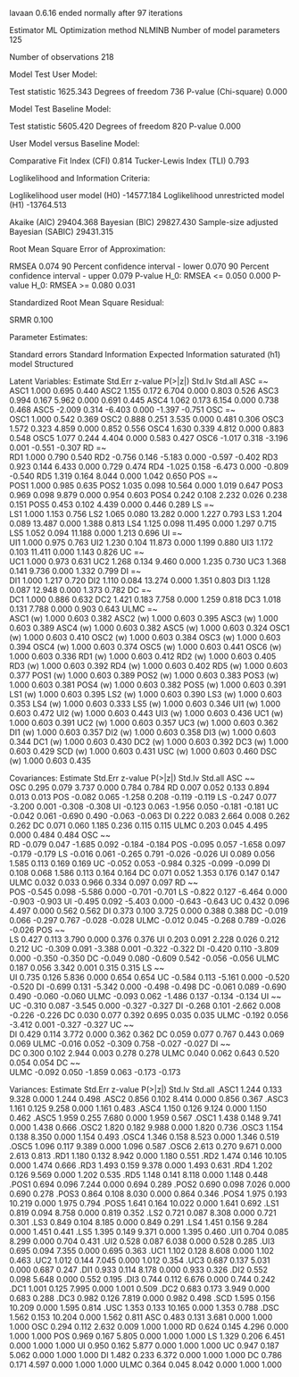 lavaan 0.6.16 ended normally after 97 iterations

  Estimator                                         ML
  Optimization method                           NLMINB
  Number of model parameters                       125

  Number of observations                           218

Model Test User Model:
                                                      
  Test statistic                              1625.343
  Degrees of freedom                               736
  P-value (Chi-square)                           0.000

Model Test Baseline Model:

  Test statistic                              5605.420
  Degrees of freedom                               820
  P-value                                        0.000

User Model versus Baseline Model:

  Comparative Fit Index (CFI)                    0.814
  Tucker-Lewis Index (TLI)                       0.793

Loglikelihood and Information Criteria:

  Loglikelihood user model (H0)             -14577.184
  Loglikelihood unrestricted model (H1)     -13764.513
                                                      
  Akaike (AIC)                               29404.368
  Bayesian (BIC)                             29827.430
  Sample-size adjusted Bayesian (SABIC)      29431.315

Root Mean Square Error of Approximation:

  RMSEA                                          0.074
  90 Percent confidence interval - lower         0.070
  90 Percent confidence interval - upper         0.079
  P-value H_0: RMSEA <= 0.050                    0.000
  P-value H_0: RMSEA >= 0.080                    0.031

Standardized Root Mean Square Residual:

  SRMR                                           0.100

Parameter Estimates:

  Standard errors                             Standard
  Information                                 Expected
  Information saturated (h1) model          Structured

Latent Variables:
                   Estimate  Std.Err  z-value  P(>|z|)   Std.lv  Std.all
  ASC =~                                                                
    ASC1              1.000                               0.695    0.440
    ASC2              1.155    0.172    6.704    0.000    0.803    0.526
    ASC3              0.994    0.167    5.962    0.000    0.691    0.445
    ASC4              1.062    0.173    6.154    0.000    0.738    0.468
    ASC5             -2.009    0.314   -6.403    0.000   -1.397   -0.751
  OSC =~                                                                
    OSC1              1.000                               0.542    0.369
    OSC2              0.888    0.251    3.535    0.000    0.481    0.306
    OSC3              1.572    0.323    4.859    0.000    0.852    0.556
    OSC4              1.630    0.339    4.812    0.000    0.883    0.548
    OSC5              1.077    0.244    4.404    0.000    0.583    0.427
    OSC6             -1.017    0.318   -3.196    0.001   -0.551   -0.307
  RD =~                                                                 
    RD1               1.000                               0.790    0.540
    RD2              -0.756    0.146   -5.183    0.000   -0.597   -0.402
    RD3               0.923    0.144    6.433    0.000    0.729    0.474
    RD4              -1.025    0.158   -6.473    0.000   -0.809   -0.540
    RD5               1.319    0.164    8.044    0.000    1.042    0.650
  POS =~                                                                
    POS1              1.000                               0.985    0.635
    POS2              1.035    0.098   10.564    0.000    1.019    0.647
    POS3              0.969    0.098    9.879    0.000    0.954    0.603
    POS4              0.242    0.108    2.232    0.026    0.238    0.151
    POS5              0.453    0.102    4.439    0.000    0.446    0.289
  LS =~                                                                 
    LS1               1.000                               1.153    0.756
    LS2               1.065    0.080   13.282    0.000    1.227    0.793
    LS3               1.204    0.089   13.487    0.000    1.388    0.813
    LS4               1.125    0.098   11.495    0.000    1.297    0.715
    LS5               1.052    0.094   11.188    0.000    1.213    0.696
  UI =~                                                                 
    UI1               1.000                               0.975    0.763
    UI2               1.230    0.104   11.873    0.000    1.199    0.880
    UI3               1.172    0.103   11.411    0.000    1.143    0.826
  UC =~                                                                 
    UC1               1.000                               0.973    0.631
    UC2               1.268    0.134    9.460    0.000    1.235    0.730
    UC3               1.368    0.141    9.736    0.000    1.332    0.799
  DI =~                                                                 
    DI1               1.000                               1.217    0.720
    DI2               1.110    0.084   13.274    0.000    1.351    0.803
    DI3               1.128    0.087   12.948    0.000    1.373    0.782
  DC =~                                                                 
    DC1               1.000                               0.886    0.632
    DC2               1.421    0.183    7.758    0.000    1.259    0.818
    DC3               1.018    0.131    7.788    0.000    0.903    0.643
  ULMC =~                                                               
    ASC1       (w)    1.000                               0.603    0.382
    ASC2       (w)    1.000                               0.603    0.395
    ASC3       (w)    1.000                               0.603    0.389
    ASC4       (w)    1.000                               0.603    0.382
    ASC5       (w)    1.000                               0.603    0.324
    OSC1       (w)    1.000                               0.603    0.410
    OSC2       (w)    1.000                               0.603    0.384
    OSC3       (w)    1.000                               0.603    0.394
    OSC4       (w)    1.000                               0.603    0.374
    OSC5       (w)    1.000                               0.603    0.441
    OSC6       (w)    1.000                               0.603    0.336
    RD1        (w)    1.000                               0.603    0.412
    RD2        (w)    1.000                               0.603    0.405
    RD3        (w)    1.000                               0.603    0.392
    RD4        (w)    1.000                               0.603    0.402
    RD5        (w)    1.000                               0.603    0.377
    POS1       (w)    1.000                               0.603    0.389
    POS2       (w)    1.000                               0.603    0.383
    POS3       (w)    1.000                               0.603    0.381
    POS4       (w)    1.000                               0.603    0.382
    POS5       (w)    1.000                               0.603    0.391
    LS1        (w)    1.000                               0.603    0.395
    LS2        (w)    1.000                               0.603    0.390
    LS3        (w)    1.000                               0.603    0.353
    LS4        (w)    1.000                               0.603    0.333
    LS5        (w)    1.000                               0.603    0.346
    UI1        (w)    1.000                               0.603    0.472
    UI2        (w)    1.000                               0.603    0.443
    UI3        (w)    1.000                               0.603    0.436
    UC1        (w)    1.000                               0.603    0.391
    UC2        (w)    1.000                               0.603    0.357
    UC3        (w)    1.000                               0.603    0.362
    DI1        (w)    1.000                               0.603    0.357
    DI2        (w)    1.000                               0.603    0.358
    DI3        (w)    1.000                               0.603    0.344
    DC1        (w)    1.000                               0.603    0.430
    DC2        (w)    1.000                               0.603    0.392
    DC3        (w)    1.000                               0.603    0.429
    SCD        (w)    1.000                               0.603    0.431
    USC        (w)    1.000                               0.603    0.460
    DSC        (w)    1.000                               0.603    0.435

Covariances:
                   Estimate  Std.Err  z-value  P(>|z|)   Std.lv  Std.all
  ASC ~~                                                                
    OSC               0.295    0.079    3.737    0.000    0.784    0.784
    RD                0.007    0.052    0.133    0.894    0.013    0.013
    POS              -0.082    0.065   -1.258    0.208   -0.119   -0.119
    LS               -0.247    0.077   -3.200    0.001   -0.308   -0.308
    UI               -0.123    0.063   -1.956    0.050   -0.181   -0.181
    UC               -0.042    0.061   -0.690    0.490   -0.063   -0.063
    DI                0.222    0.083    2.664    0.008    0.262    0.262
    DC                0.071    0.060    1.185    0.236    0.115    0.115
    ULMC              0.203    0.045    4.495    0.000    0.484    0.484
  OSC ~~                                                                
    RD               -0.079    0.047   -1.685    0.092   -0.184   -0.184
    POS              -0.095    0.057   -1.658    0.097   -0.179   -0.179
    LS               -0.016    0.061   -0.265    0.791   -0.026   -0.026
    UI                0.089    0.056    1.585    0.113    0.169    0.169
    UC               -0.052    0.053   -0.984    0.325   -0.099   -0.099
    DI                0.108    0.068    1.586    0.113    0.164    0.164
    DC                0.071    0.052    1.353    0.176    0.147    0.147
    ULMC              0.032    0.033    0.966    0.334    0.097    0.097
  RD ~~                                                                 
    POS              -0.545    0.098   -5.586    0.000   -0.701   -0.701
    LS               -0.822    0.127   -6.464    0.000   -0.903   -0.903
    UI               -0.495    0.092   -5.403    0.000   -0.643   -0.643
    UC                0.432    0.096    4.497    0.000    0.562    0.562
    DI                0.373    0.100    3.725    0.000    0.388    0.388
    DC               -0.019    0.066   -0.297    0.767   -0.028   -0.028
    ULMC             -0.012    0.045   -0.268    0.789   -0.026   -0.026
  POS ~~                                                                
    LS                0.427    0.113    3.790    0.000    0.376    0.376
    UI                0.203    0.091    2.228    0.026    0.212    0.212
    UC               -0.309    0.091   -3.388    0.001   -0.322   -0.322
    DI               -0.420    0.110   -3.809    0.000   -0.350   -0.350
    DC               -0.049    0.080   -0.609    0.542   -0.056   -0.056
    ULMC              0.187    0.056    3.342    0.001    0.315    0.315
  LS ~~                                                                 
    UI                0.735    0.126    5.836    0.000    0.654    0.654
    UC               -0.584    0.113   -5.161    0.000   -0.520   -0.520
    DI               -0.699    0.131   -5.342    0.000   -0.498   -0.498
    DC               -0.061    0.089   -0.690    0.490   -0.060   -0.060
    ULMC             -0.093    0.062   -1.486    0.137   -0.134   -0.134
  UI ~~                                                                 
    UC               -0.310    0.087   -3.545    0.000   -0.327   -0.327
    DI               -0.268    0.101   -2.662    0.008   -0.226   -0.226
    DC                0.030    0.077    0.392    0.695    0.035    0.035
    ULMC             -0.192    0.056   -3.412    0.001   -0.327   -0.327
  UC ~~                                                                 
    DI                0.429    0.114    3.772    0.000    0.362    0.362
    DC                0.059    0.077    0.767    0.443    0.069    0.069
    ULMC             -0.016    0.052   -0.309    0.758   -0.027   -0.027
  DI ~~                                                                 
    DC                0.300    0.102    2.944    0.003    0.278    0.278
    ULMC              0.040    0.062    0.643    0.520    0.054    0.054
  DC ~~                                                                 
    ULMC             -0.092    0.050   -1.859    0.063   -0.173   -0.173

Variances:
                   Estimate  Std.Err  z-value  P(>|z|)   Std.lv  Std.all
   .ASC1              1.244    0.133    9.328    0.000    1.244    0.498
   .ASC2              0.856    0.102    8.414    0.000    0.856    0.367
   .ASC3              1.161    0.125    9.258    0.000    1.161    0.483
   .ASC4              1.150    0.126    9.124    0.000    1.150    0.462
   .ASC5              1.959    0.255    7.680    0.000    1.959    0.567
   .OSC1              1.438    0.148    9.741    0.000    1.438    0.666
   .OSC2              1.820    0.182    9.988    0.000    1.820    0.736
   .OSC3              1.154    0.138    8.350    0.000    1.154    0.493
   .OSC4              1.346    0.158    8.523    0.000    1.346    0.519
   .OSC5              1.096    0.117    9.389    0.000    1.096    0.587
   .OSC6              2.613    0.270    9.671    0.000    2.613    0.813
   .RD1               1.180    0.132    8.942    0.000    1.180    0.551
   .RD2               1.474    0.146   10.105    0.000    1.474    0.666
   .RD3               1.493    0.159    9.378    0.000    1.493    0.631
   .RD4               1.202    0.126    9.569    0.000    1.202    0.535
   .RD5               1.148    0.141    8.118    0.000    1.148    0.448
   .POS1              0.694    0.096    7.244    0.000    0.694    0.289
   .POS2              0.690    0.098    7.026    0.000    0.690    0.278
   .POS3              0.864    0.108    8.030    0.000    0.864    0.346
   .POS4              1.975    0.193   10.219    0.000    1.975    0.794
   .POS5              1.641    0.164   10.022    0.000    1.641    0.692
   .LS1               0.819    0.094    8.758    0.000    0.819    0.352
   .LS2               0.721    0.087    8.308    0.000    0.721    0.301
   .LS3               0.849    0.104    8.185    0.000    0.849    0.291
   .LS4               1.451    0.156    9.284    0.000    1.451    0.441
   .LS5               1.395    0.149    9.371    0.000    1.395    0.460
   .UI1               0.704    0.085    8.299    0.000    0.704    0.431
   .UI2               0.528    0.087    6.038    0.000    0.528    0.285
   .UI3               0.695    0.094    7.355    0.000    0.695    0.363
   .UC1               1.102    0.128    8.608    0.000    1.102    0.463
   .UC2               1.012    0.144    7.045    0.000    1.012    0.354
   .UC3               0.687    0.137    5.031    0.000    0.687    0.247
   .DI1               0.933    0.114    8.178    0.000    0.933    0.326
   .DI2               0.552    0.098    5.648    0.000    0.552    0.195
   .DI3               0.744    0.112    6.676    0.000    0.744    0.242
   .DC1               1.001    0.125    7.995    0.000    1.001    0.509
   .DC2               0.683    0.173    3.949    0.000    0.683    0.288
   .DC3               0.982    0.126    7.819    0.000    0.982    0.498
   .SCD               1.595    0.156   10.209    0.000    1.595    0.814
   .USC               1.353    0.133   10.165    0.000    1.353    0.788
   .DSC               1.562    0.153   10.204    0.000    1.562    0.811
    ASC               0.483    0.131    3.681    0.000    1.000    1.000
    OSC               0.294    0.112    2.632    0.009    1.000    1.000
    RD                0.624    0.145    4.296    0.000    1.000    1.000
    POS               0.969    0.167    5.805    0.000    1.000    1.000
    LS                1.329    0.206    6.451    0.000    1.000    1.000
    UI                0.950    0.162    5.877    0.000    1.000    1.000
    UC                0.947    0.187    5.062    0.000    1.000    1.000
    DI                1.482    0.233    6.372    0.000    1.000    1.000
    DC                0.786    0.171    4.597    0.000    1.000    1.000
    ULMC              0.364    0.045    8.042    0.000    1.000    1.000

